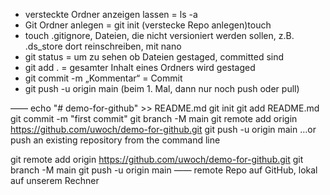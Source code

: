 - versteckte Ordner anzeigen lassen = ls -a
- Git Ordner anlegen = git init (verstecke Repo anlegen)touch 
- touch .gitignore, Dateien, die nicht versioniert werden sollen, z.B. .ds_store dort 
reinschreiben, mit nano
- git status = um zu sehen ob Dateien gestaged, committed sind
- git add . = gesamter Inhalt eines Ordners wird gestaged
- git commit -m „Kommentar“ = Commit
- git push -u origin main (beim 1. Mal, dann nur noch push oder pull)

——
echo "# demo-for-github" >> README.md
git init
git add README.md
git commit -m "first commit"
git branch -M main
git remote add origin https://github.com/uwoch/demo-for-github.git
git push -u origin main
…or push an existing repository from the command line

git remote add origin https://github.com/uwoch/demo-for-github.git
git branch -M main
git push -u origin main
——
remote Repo auf GitHub, lokal auf unserem Rechner 
